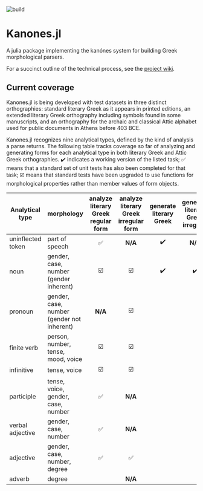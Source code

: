![build](https://github.com/neelsmith/Kanones.jl/actions/workflows/Documentation.yml/badge.svg)


# Kanones.jl

A julia package implementing the kanónes system for building Greek morphological parsers.

For a succinct outline of the technical process, see the [project wiki](https://github.com/neelsmith/Kanones.jl/wiki).

## Current coverage



Kanones.jl is being developed with test datasets in three distinct orthographies: standard literary Greek as it appears in printed editions, an extended literary Greek orthography including symbols found in some manuscripts, and an orthography for the archaic and classical Attic alphabet used for public documents in Athens before 403 BCE.


Kanones.jl recognizes nine analytical types, defined by the kind of analysis a parse returns.  The following table tracks coverage so far of analyzing and generating forms for each analytical type in both literary Greek and Attic Greek orthographies. ✔️ indicates a working version of the listed task;  ✅ means that a standard set of unit tests has also been completed for that task; ☑️ means that standard tests have been upgraded to  use functions for morphological properties rather than member values of form objects.


| Analytical type | morphology | analyze literary Greek regular form |  analyze literary Greek irregular form  |  generate literary Greek | generate literary Greek irregular  | analyze Attic regular form | analyze Attic irregular form  | generate Attic |
| --- | --- | :---: | :---: | :---: | :---: | :---: | :---: | :---: |
| uninflected token | part of speech | ✅  | **N/A** | ✔️  | **N/A** | ✔️ | **N/A** | ✔️ |
| noun | gender, case, number (gender inherent) | ☑️ | ☑️ | ✔️ | ✔️ | ✔️ | ✔️  | ✔️  |
| pronoun | gender, case, number (gender not inherent) |  **N/A** |  ☑️ | | |  **N/A** | | | 
| finite verb | person, number, tense, mood, voice | ☑️ | ☑️  | | | | | |
| infinitive | tense, voice | ☑️ | ☑️  | | | | | |
| participle | tense, voice, gender, case, number |✅ | **N/A** | | | |   | |
| verbal adjective |  gender, case, number | ✅ |  **N/A** |  | |   | **N/A** | |
| adjective | gender, case, number, degree |✅ | ✅ | | | | | |
| adverb | degree |  |  **N/A** | | | |  **N/A** | |